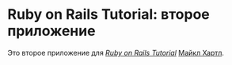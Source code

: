 # Ruby on Rails Tutorial: второе приложение

Это второе приложение для 
[*Ruby on Rails Tutorial*](http://railstutorial.org)
[Майкл Хартл](http://michaelhartl.com).
